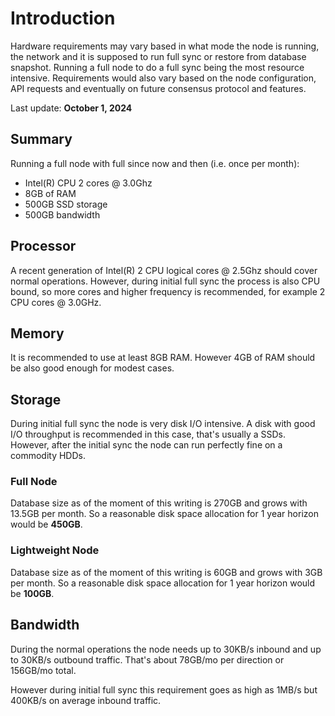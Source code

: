 # Introduction

Hardware requirements may vary based in what mode the node is running, the network and it is supposed to run full sync or restore from database snapshot. Running a full node to do a full sync being the most resource intensive.
Requirements would also vary based on the node configuration, API requests and eventually on future consensus protocol and features.

Last update: **October 1, 2024**

## Summary

Running a full node with full since now and then (i.e. once per month):

- Intel(R) CPU 2 cores @ 3.0Ghz
- 8GB of RAM
- 500GB SSD storage
- 500GB bandwidth

## Processor

A recent generation of Intel(R) 2 CPU logical cores @ 2.5Ghz should cover normal operations.
However, during initial full sync the process is also CPU bound,
so more cores and higher frequency is recommended, for example 2 CPU cores @ 3.0GHz.

## Memory

It is recommended to use at least 8GB RAM.
However 4GB of RAM should be also good enough for modest cases.

## Storage

During initial full sync the node is very disk I/O intensive.
A disk with good I/O throughput is recommended in this case, that's usually a SSDs.
However, after the initial sync the node can run perfectly fine on a commodity HDDs.

### Full Node

Database size as of the moment of this writing is 270GB and grows with 13.5GB per month.
So a reasonable disk space allocation for 1 year horizon would be **450GB**.

### Lightweight Node

Database size as of the moment of this writing is 60GB and grows with 3GB per month.
So a reasonable disk space allocation for 1 year horizon would be **100GB**.

## Bandwidth

During the normal operations the node needs up to 30KB/s inbound and up to 30KB/s outbound traffic.
That's about 78GB/mo per direction or 156GB/mo total.

However during initial full sync this requirement goes as high as 1MB/s but 400KB/s on average inbound traffic.
